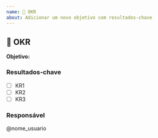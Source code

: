 ```yaml
---
name: 🎯 OKR
about: Adicionar um novo objetivo com resultados-chave
---
```


## 🎯 OKR
**Objetivo:** 

### Resultados-chave
- [ ] KR1
- [ ] KR2
- [ ] KR3

### Responsável
@nome_usuario
